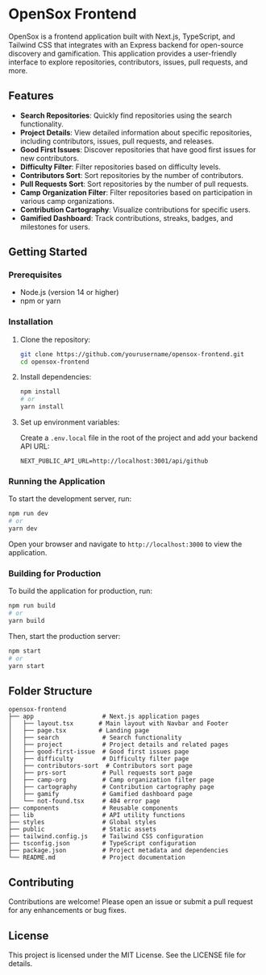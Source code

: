 # OpenSox Frontend

OpenSox is a frontend application built with Next.js, TypeScript, and Tailwind CSS that integrates with an Express backend for open-source discovery and gamification. This application provides a user-friendly interface to explore repositories, contributors, issues, pull requests, and more.

## Features

- **Search Repositories**: Quickly find repositories using the search functionality.
- **Project Details**: View detailed information about specific repositories, including contributors, issues, pull requests, and releases.
- **Good First Issues**: Discover repositories that have good first issues for new contributors.
- **Difficulty Filter**: Filter repositories based on difficulty levels.
- **Contributors Sort**: Sort repositories by the number of contributors.
- **Pull Requests Sort**: Sort repositories by the number of pull requests.
- **Camp Organization Filter**: Filter repositories based on participation in various camp organizations.
- **Contribution Cartography**: Visualize contributions for specific users.
- **Gamified Dashboard**: Track contributions, streaks, badges, and milestones for users.

## Getting Started

### Prerequisites

- Node.js (version 14 or higher)
- npm or yarn

### Installation

1. Clone the repository:

   ```bash
   git clone https://github.com/yourusername/opensox-frontend.git
   cd opensox-frontend
   ```

2. Install dependencies:

   ```bash
   npm install
   # or
   yarn install
   ```

3. Set up environment variables:

   Create a `.env.local` file in the root of the project and add your backend API URL:

   ```
   NEXT_PUBLIC_API_URL=http://localhost:3001/api/github
   ```

### Running the Application

To start the development server, run:

```bash
npm run dev
# or
yarn dev
```

Open your browser and navigate to `http://localhost:3000` to view the application.

### Building for Production

To build the application for production, run:

```bash
npm run build
# or
yarn build
```

Then, start the production server:

```bash
npm start
# or
yarn start
```

## Folder Structure

```
opensox-frontend
├── app                   # Next.js application pages
│   ├── layout.tsx       # Main layout with Navbar and Footer
│   ├── page.tsx         # Landing page
│   ├── search            # Search functionality
│   ├── project           # Project details and related pages
│   ├── good-first-issue  # Good first issues page
│   ├── difficulty        # Difficulty filter page
│   ├── contributors-sort  # Contributors sort page
│   ├── prs-sort          # Pull requests sort page
│   ├── camp-org          # Camp organization filter page
│   ├── cartography       # Contribution cartography page
│   ├── gamify            # Gamified dashboard page
│   └── not-found.tsx     # 404 error page
├── components            # Reusable components
├── lib                   # API utility functions
├── styles                # Global styles
├── public                # Static assets
├── tailwind.config.js    # Tailwind CSS configuration
├── tsconfig.json         # TypeScript configuration
├── package.json          # Project metadata and dependencies
└── README.md             # Project documentation
```

## Contributing

Contributions are welcome! Please open an issue or submit a pull request for any enhancements or bug fixes.

## License

This project is licensed under the MIT License. See the LICENSE file for details.